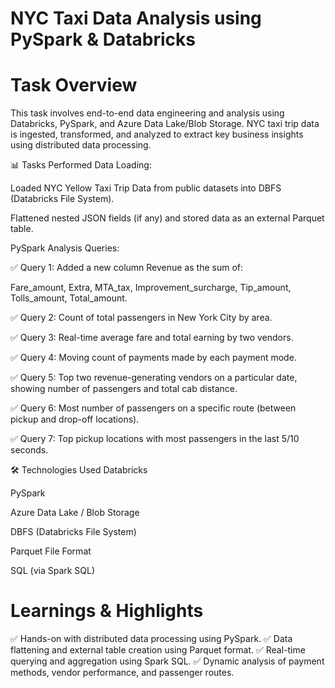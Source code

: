# NYC Taxi Data Analysis using PySpark & Databricks

# Task Overview
This task involves end-to-end data engineering and analysis using Databricks, PySpark, and Azure Data Lake/Blob Storage. NYC taxi trip data is ingested, transformed, and analyzed to extract key business insights using distributed data processing.

📊 Tasks Performed
Data Loading:

Loaded NYC Yellow Taxi Trip Data from public datasets into DBFS (Databricks File System).

Flattened nested JSON fields (if any) and stored data as an external Parquet table.

PySpark Analysis Queries:

✅ Query 1: Added a new column Revenue as the sum of:

Fare_amount, Extra, MTA_tax, Improvement_surcharge, Tip_amount, Tolls_amount, Total_amount.

✅ Query 2: Count of total passengers in New York City by area.

✅ Query 3: Real-time average fare and total earning by two vendors.

✅ Query 4: Moving count of payments made by each payment mode.

✅ Query 5: Top two revenue-generating vendors on a particular date, showing number of passengers and total cab distance.

✅ Query 6: Most number of passengers on a specific route (between pickup and drop-off locations).

✅ Query 7: Top pickup locations with most passengers in the last 5/10 seconds.

🛠️ Technologies Used
Databricks

PySpark

Azure Data Lake / Blob Storage

DBFS (Databricks File System)

Parquet File Format

SQL (via Spark SQL)


#  Learnings & Highlights
✅ Hands-on with distributed data processing using PySpark.
✅ Data flattening and external table creation using Parquet format.
✅ Real-time querying and aggregation using Spark SQL.
✅ Dynamic analysis of payment methods, vendor performance, and passenger routes.
